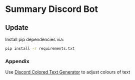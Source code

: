 # Summary Discord Bot

## Update

Install pip dependencies via:
```bash
pip install -r requirements.txt
```



### Appendix

Use [Discord Colored Text Generator](https://rebane2001.com/discord-colored-text-generator/) to
adjust colours of text
